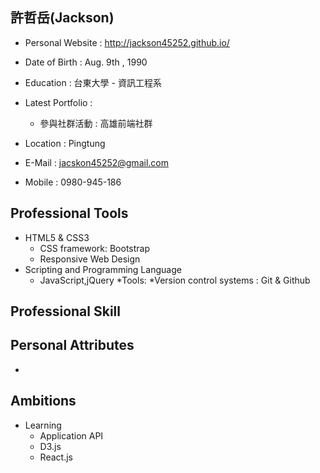 ## 許哲岳(Jackson)

* Personal Website : http://jackson45252.github.io/
* Date of Birth : Aug. 9th , 1990
* Education : 台東大學 - 資訊工程系
* Latest Portfolio :
	* 參與社群活動 : 高雄前端社群


* Location : Pingtung
* E-Mail : jacskon45252@gmail.com
* Mobile : 0980-945-186

## Professional Tools

* HTML5 & CSS3
	* CSS framework: Bootstrap
	* Responsive Web Design
* Scripting and Programming Language
	* JavaScript,jQuery
*Tools:
  *Version control systems : Git & Github

## Professional Skill



## Personal Attributes

*


## Ambitions 
* Learning
  * Application API
  * D3.js
  * React.js

